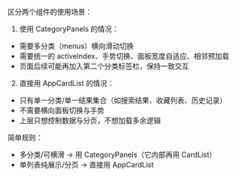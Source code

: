 区分两个组件的使用场景：

1. 使用 CategoryPanels 的情况：

- 需要多分类（menus）横向滑动切换
- 需要统一的 activeIndex、手势切换、面板宽度自适应、相邻预加载
- 页面后续可能再加入第二个分类标签栏，保持一致交互

2. 直接用 AppCardList 的情况：

- 只有单一分类/单一结果集合（如搜索结果、收藏列表、历史记录）
- 不需要横向面板切换与手势
- 上层只想控制数据与分页，不想加载多余逻辑

简单规则：

- 多分类/可横滑 → 用 CategoryPanels（它内部再用 CardList）
- 单列表纯展示/分页 → 直接用 AppCardList